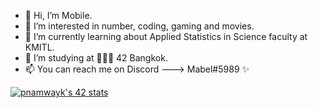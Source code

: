 - 👋 Hi, I’m Mobile.
- 👀 I’m interested in number, coding, gaming and movies.
- 🌱 I’m currently learning about Applied Statistics in Science faculty at KMITL.
- 💞️ I’m studying at 👨🏻‍💻 42 Bangkok.
- 📫 You can reach me on Discord ---> Mabel#5989 ✨

<html><a href="https://github.com/oakoudad/badge42"><img src="https://badge.mediaplus.ma/binary/pnamwayk?1337Badge=off" alt="pnamwayk's 42 stats" /></a></html>
